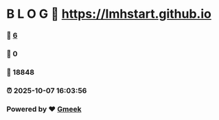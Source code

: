# B L O G :link: https://lmhstart.github.io 
### :page_facing_up: [6](https://lmhstart.github.io/tag.html) 
### :speech_balloon: 0 
### :hibiscus: 18848 
### :alarm_clock: 2025-10-07 16:03:56 
### Powered by :heart: [Gmeek](https://github.com/Meekdai/Gmeek)
